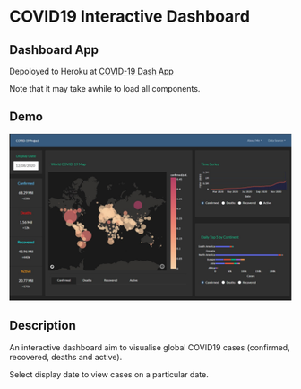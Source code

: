 # COVID19 Interactive Dashboard

## Dashboard App
Depoloyed to Heroku at [COVID-19 Dash App](https://covid-dashboard-poe.herokuapp.com/)

Note that it may take awhile to load all components.

## Demo
<div align="center">
<img src="./pics/dashboard.jpg"/><br>
</div>

## Description
An interactive dashboard aim to visualise global COVID19 cases (confirmed, recovered, deaths and active). 

Select display date to view cases on a particular date.






